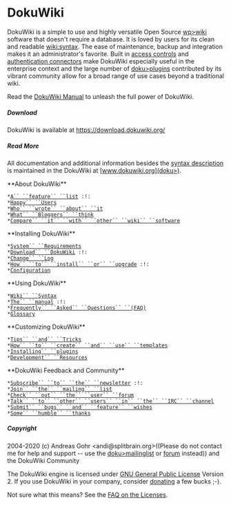 # DokuWiki

[](doku>wiki:dokuwiki) DokuWiki is a simple to use and highly
versatile Open Source [wp\>wiki](wp>wiki) software that
doesn\'t require a database. It is loved by users for its clean and
readable [wiki:syntax](wiki:syntax). The ease of maintenance,
backup and integration makes it an administrator\'s favorite. Built in
[access controls](doku>acl) and [authentication
connectors](doku>auth) make DokuWiki especially useful in the
enterprise context and the large number of
[doku\>plugins](doku>plugins) contributed by its vibrant
community allow for a broad range of use cases beyond a traditional
wiki.

Read the [DokuWiki Manual](doku>manual) to unleash the full
power of DokuWiki.

##### Download

DokuWiki is available at <https://download.dokuwiki.org/>

##### Read More

All documentation and additional information besides the [syntax
description](syntax) is maintained in the DokuWiki at
[www.dokuwiki.org](doku>).

 **About DokuWiki\*\*

` * `[`A`` ``feature`` ``list`](doku>features)` :!:`\
` * `[`Happy`` ``Users`](doku>users)\
` * `[`Who`` ``wrote`` ``about`` ``it`](doku>press)\
` * `[`What`` ``Bloggers`` ``think`](doku>blogroll)\
` * `[`Compare`` ``it`` ``with`` ``other`` ``wiki`` ``software`](https://www.wikimatrix.org/show/DokuWiki)

 **Installing DokuWiki\*\*

` * `[`System`` ``Requirements`](doku>requirements)\
` * `[`Download`` ``DokuWiki`](https://download.dokuwiki.org/)` :!:`\
` * `[`Change`` ``Log`](doku>changes)\
` * `[`How`` ``to`` ``install`` ``or`` ``upgrade`](doku>Install)` :!:`\
` * `[`Configuration`](doku>config)

 **Using DokuWiki\*\*

` * `[`Wiki`` ``Syntax`](doku>syntax)\
` * `[`The`` ``manual`](doku>manual)` :!:`\
` * `[`Frequently`` ``Asked`` ``Questions`` ``(FAQ)`](doku>FAQ)\
` * `[`Glossary`](doku>glossary)

 **Customizing DokuWiki\*\*

` * `[`Tips`` ``and`` ``Tricks`](doku>tips)\
` * `[`How`` ``to`` ``create`` ``and`` ``use`` ``templates`](doku>Template)\
` * `[`Installing`` ``plugins`](doku>plugins)\
` * `[`Development`` ``Resources`](doku>development)

 **DokuWiki Feedback and Community\*\*

` * `[`Subscribe`` ``to`` ``the`` ``newsletter`](doku>newsletter)` :!:`\
` * `[`Join`` ``the`` ``mailing`` ``list`](doku>mailinglist)\
` * `[`Check`` ``out`` ``the`` ``user`` ``forum`](https://forum.dokuwiki.org)\
` * `[`Talk`` ``to`` ``other`` ``users`` ``in`` ``the`` ``IRC`` ``channel`](doku>irc)\
` * `[`Submit`` ``bugs`` ``and`` ``feature`` ``wishes`](https://github.com/splitbrain/dokuwiki/issues)\
` * `[`Some`` ``humble`` ``thanks`](doku>thanks)

##### Copyright

2004-2020 (c) Andreas Gohr \<andi\@splitbrain.org\>((Please do not
contact me for help and support \-- use the
[doku\>mailinglist](doku>mailinglist) or
[forum](https://forum.dokuwiki.org) instead)) and the
DokuWiki Community

The DokuWiki engine is licensed under [GNU General Public
License](https://www.gnu.org/licenses/gpl.html) Version 2. If
you use DokuWiki in your company, consider
[donating](doku>donate) a few bucks ;-).

Not sure what this means? See the [FAQ on the
Licenses](doku>faq:license).
